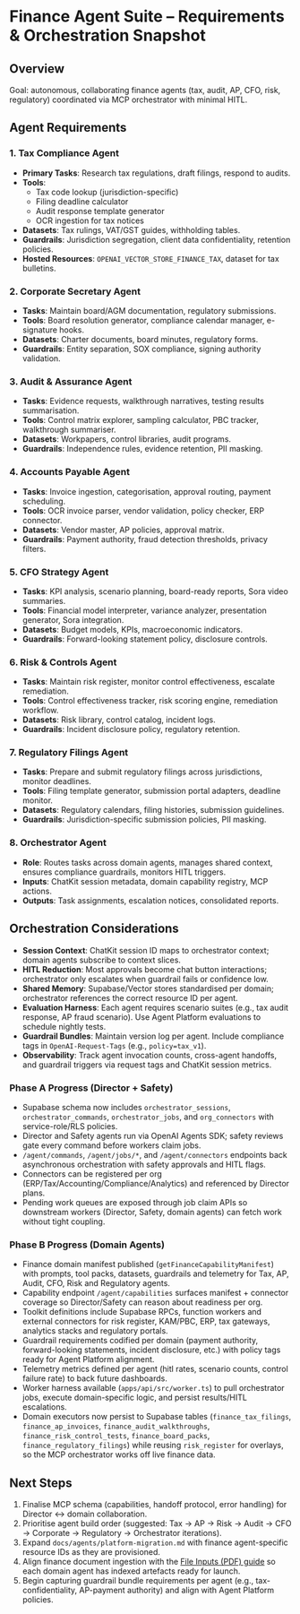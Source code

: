 # Finance Agent Suite – Requirements & Orchestration Snapshot

## Overview
Goal: autonomous, collaborating finance agents (tax, audit, AP, CFO, risk, regulatory) coordinated via MCP orchestrator with minimal HITL.

## Agent Requirements

### 1. Tax Compliance Agent
- **Primary Tasks**: Research tax regulations, draft filings, respond to audits.
- **Tools**:
  - Tax code lookup (jurisdiction-specific)
  - Filing deadline calculator
  - Audit response template generator
  - OCR ingestion for tax notices
- **Datasets**: Tax rulings, VAT/GST guides, withholding tables.
- **Guardrails**: Jurisdiction segregation, client data confidentiality, retention policies.
- **Hosted Resources**: `OPENAI_VECTOR_STORE_FINANCE_TAX`, dataset for tax bulletins.

### 2. Corporate Secretary Agent
- **Tasks**: Maintain board/AGM documentation, regulatory submissions.
- **Tools**: Board resolution generator, compliance calendar manager, e-signature hooks.
- **Datasets**: Charter documents, board minutes, regulatory forms.
- **Guardrails**: Entity separation, SOX compliance, signing authority validation.

### 3. Audit & Assurance Agent
- **Tasks**: Evidence requests, walkthrough narratives, testing results summarisation.
- **Tools**: Control matrix explorer, sampling calculator, PBC tracker, walkthrough summariser.
- **Datasets**: Workpapers, control libraries, audit programs.
- **Guardrails**: Independence rules, evidence retention, PII masking.

### 4. Accounts Payable Agent
- **Tasks**: Invoice ingestion, categorisation, approval routing, payment scheduling.
- **Tools**: OCR invoice parser, vendor validation, policy checker, ERP connector.
- **Datasets**: Vendor master, AP policies, approval matrix.
- **Guardrails**: Payment authority, fraud detection thresholds, privacy filters.

### 5. CFO Strategy Agent
- **Tasks**: KPI analysis, scenario planning, board-ready reports, Sora video summaries.
- **Tools**: Financial model interpreter, variance analyzer, presentation generator, Sora integration.
- **Datasets**: Budget models, KPIs, macroeconomic indicators.
- **Guardrails**: Forward-looking statement policy, disclosure controls.

### 6. Risk & Controls Agent
- **Tasks**: Maintain risk register, monitor control effectiveness, escalate remediation.
- **Tools**: Control effectiveness tracker, risk scoring engine, remediation workflow.
- **Datasets**: Risk library, control catalog, incident logs.
- **Guardrails**: Incident disclosure policy, regulatory retention.

### 7. Regulatory Filings Agent
- **Tasks**: Prepare and submit regulatory filings across jurisdictions, monitor deadlines.
- **Tools**: Filing template generator, submission portal adapters, deadline monitor.
- **Datasets**: Regulatory calendars, filing histories, submission guidelines.
- **Guardrails**: Jurisdiction-specific submission policies, PII masking.

### 8. Orchestrator Agent
- **Role**: Routes tasks across domain agents, manages shared context, ensures compliance guardrails, monitors HITL triggers.
- **Inputs**: ChatKit session metadata, domain capability registry, MCP actions.
- **Outputs**: Task assignments, escalation notices, consolidated reports.

## Orchestration Considerations
- **Session Context**: ChatKit session ID maps to orchestrator context; domain agents subscribe to context slices.
- **HITL Reduction**: Most approvals become chat button interactions; orchestrator only escalates when guardrail fails or confidence low.
- **Shared Memory**: Supabase/Vector stores standardised per domain; orchestrator references the correct resource ID per agent.
- **Evaluation Harness**: Each agent requires scenario suites (e.g., tax audit response, AP fraud scenario). Use Agent Platform evaluations to schedule nightly tests.
- **Guardrail Bundles**: Maintain version log per agent. Include compliance tags in `OpenAI-Request-Tags` (e.g., `policy=tax_v1`).
- **Observability**: Track agent invocation counts, cross-agent handoffs, and guardrail triggers via request tags and ChatKit session metrics.

### Phase A Progress (Director + Safety)
- Supabase schema now includes `orchestrator_sessions`, `orchestrator_commands`, `orchestrator_jobs`, and `org_connectors` with service-role/RLS policies.
- Director and Safety agents run via OpenAI Agents SDK; safety reviews gate every command before workers claim jobs.
- `/agent/commands`, `/agent/jobs/*`, and `/agent/connectors` endpoints back asynchronous orchestration with safety approvals and HITL flags.
- Connectors can be registered per org (ERP/Tax/Accounting/Compliance/Analytics) and referenced by Director plans.
- Pending work queues are exposed through job claim APIs so downstream workers (Director, Safety, domain agents) can fetch work without tight coupling.

### Phase B Progress (Domain Agents)
- Finance domain manifest published (`getFinanceCapabilityManifest`) with prompts, tool packs, datasets, guardrails and telemetry for Tax, AP, Audit, CFO, Risk and Regulatory agents.
- Capability endpoint `/agent/capabilities` surfaces manifest + connector coverage so Director/Safety can reason about readiness per org.
- Toolkit definitions include Supabase RPCs, function workers and external connectors for risk register, KAM/PBC, ERP, tax gateways, analytics stacks and regulatory portals.
- Guardrail requirements codified per domain (payment authority, forward-looking statements, incident disclosure, etc.) with policy tags ready for Agent Platform alignment.
- Telemetry metrics defined per agent (hitl rates, scenario counts, control failure rate) to back future dashboards.
- Worker harness available (`apps/api/src/worker.ts`) to pull orchestrator jobs, execute domain-specific logic, and persist results/HITL escalations.
- Domain executors now persist to Supabase tables (`finance_tax_filings`, `finance_ap_invoices`, `finance_audit_walkthroughs`, `finance_risk_control_tests`, `finance_board_packs`, `finance_regulatory_filings`) while reusing `risk_register` for overlays, so the MCP orchestrator works off live finance data.

## Next Steps
1. Finalise MCP schema (capabilities, handoff protocol, error handling) for Director ↔ domain collaboration.
2. Prioritise agent build order (suggested: Tax → AP → Risk → Audit → CFO → Corporate → Regulatory → Orchestrator iterations).
3. Expand `docs/agents/platform-migration.md` with finance agent-specific resource IDs as they are provisioned.
4. Align finance document ingestion with the [File Inputs (PDF) guide](./file-inputs-pdf.md) so each domain agent has indexed artefacts ready for launch.
5. Begin capturing guardrail bundle requirements per agent (e.g., tax-confidentiality, AP-payment authority) and align with Agent Platform policies.

